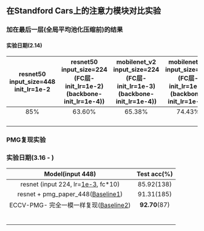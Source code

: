 ## 在Standford Cars上的注意力模块对比实验

### 加在最后一层(全局平均池化压缩前)的结果

#### 实验日期(2.14)
| resnet50<br/>input_size=448<br>init_lr=1e-2 | resnet50<br/>input_size=224<br/>(FC层-init_lr=1e-2)<br>(backbone-init_lr=1e-4)) | mobilenet_v2<br/>input_size=224<br/>(FC层-init_lr=1e-3)<br/>(backbone-init_lr=1e-4)) | mobilenet_v2<br/>input_size=448<br/>(FC层-init_lr=1e-2)<br/>(backbone-init_lr=1e-4)) |      |
| :-----------------------------------------: | :----------------------------------------------------------: | :----------------------------------------------------------: | :----------------------------------------------------------: | :--: |
|                     85%                     |                            63.60%                            |                            65.38%                            |                            74.43%                            |      |
|                                             |                                                              |                                                              |                                                              |      |
|                                             |                                                              |                                                              |                                                              |      |
|                                             |                                                              |                                                              |                                                              |      |
|                                             |                                                              |                                                              |                                                              |      |



### PMG复现实验

### 实验日期(3.16 - )

|               Model(input 448)               |  Test acc(%)  |
| :------------------------------------------: | :-----------: |
|  resnet (input 224, lr=<u>1e-3</u>, fc*10)   |  85.92(138)   |
|   resnet + pmg_paper_448(<u>Baseline1</u>)   |  91.31(185)   |
| ECCV-PMG- 完全一模一样复现(<u>Baseline2</u>) | **92.70**(87) |
|                                              |               |
|                                              |               |
|                                              |               |
|                                              |               |
|                                              |               |
|                                              |               |